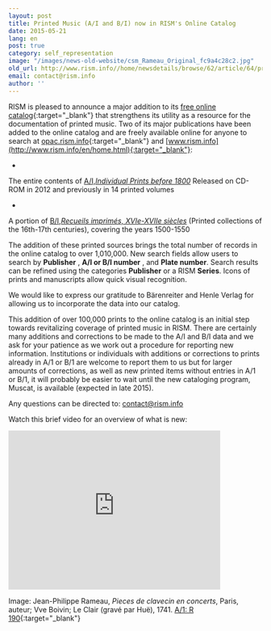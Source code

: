 ```yaml
---
layout: post
title: Printed Music (A/I and B/I) now in RISM's Online Catalog
date: 2015-05-21
lang: en
post: true
category: self_representation
image: "/images/news-old-website/csm_Rameau_Original_fc9a4c28c2.jpg"
old_url: http://www.rism.info//home/newsdetails/browse/62/article/64/printed-music-ai-and-bi-now-in-risms-online-catalog.html
email: contact@rism.info
author: ''
---
```


RISM is pleased to announce a major addition to its [free online catalog](https://opac.rism.info/metaopac/start.do?View=rism){:target="_blank"} that strengthens its utility as a resource for the documentation of printed music. Two of its major publications have been added to the online catalog and are freely available online for anyone to search at [opac.rism.info](https://opac.rism.info/metaopac/start.do?View=rism){:target="_blank"} and [www.rism.info](http://www.rism.info/en/home.html){:target="_blank"}:

-

The entire contents of [A/I,](/publications.html#c36)_[Individual Prints before 1800](/publications.html#c36)_
Released on CD-ROM in 2012 and previously in 14 printed volumes

-

A portion of [B/I,](/publications.html#c2619)_[Recueils imprimés, XVIe-XVIIe siècles](/publications.html#c2619)_ (Printed collections of the 16th-17th centuries), covering the years 1500-1550


The addition of these printed sources brings the total number of records in the online catalog to over 1,010,000. New search fields allow users to search by **Publisher** , **A/I or B/I number** , and **Plate number**. Search results can be refined using the categories **Publisher** or a RISM **Series**. Icons of prints and manuscripts allow quick visual recognition.

We would like to express our gratitude to Bärenreiter and Henle Verlag for allowing us to incorporate the data into our catalog.

This addition of over 100,000 prints to the online catalog is an initial step towards revitalizing coverage of printed music in RISM. There are certainly many additions and corrections to be made to the A/I and B/I data and we ask for your patience as we work out a procedure for reporting new information. Institutions or individuals with additions or corrections to prints already in A/1 or B/1 are welcome to report them to us but for larger amounts of corrections, as well as new printed items without entries in A/1 or B/1, it will probably be easier to wait until the new cataloging program, Muscat, is available (expected in late 2015).

Any questions can be directed to: [contact@rism.info](mailto:contact@rism.info)

Watch this brief video for an overview of what is new:

<iframe width="420" height="315" src="https://www.youtube.com/embed/vXXkhsOCgZ0" frameborder="0" allowfullscreen></iframe>

Image: Jean-Philippe Rameau, _Pieces de clavecin en concerts_, Paris, auteur; Vve Boivin; Le Clair (gravé par Huë), 1741. [A/1: R 190](https://opac.rism.info/search?id=00000990053610){:target="_blank"}